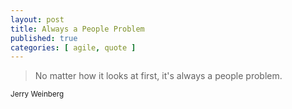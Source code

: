 ```yaml
---
layout: post
title: Always a People Problem
published: true
categories: [ agile, quote ]
---
```


<blockquote>
No matter how it looks at first, it's always a people problem.</blockquote>
<small>Jerry Weinberg</small>
